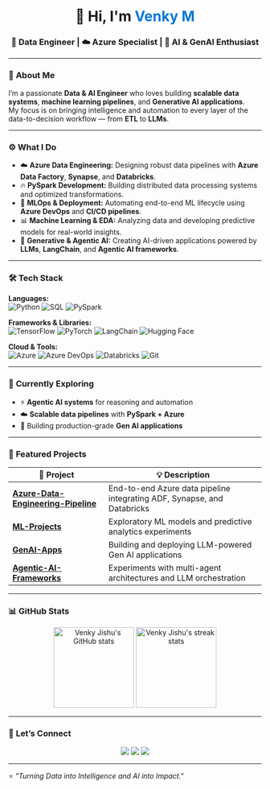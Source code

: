 <!-- Profile Header -->
<h1 align="center">👋 Hi, I'm <span style="color:#0078D7;">Venky M </span></h1>
<h3 align="center">💾 Data Engineer | ☁️ Azure Specialist | 🤖 AI & GenAI Enthusiast</h3>

---

### 🧩 **About Me**

I’m a passionate **Data & AI Engineer** who loves building **scalable data systems**, **machine learning pipelines**, and **Generative AI applications**.  
My focus is on bringing intelligence and automation to every layer of the data-to-decision workflow — from **ETL** to **LLMs**.

---

### ⚙️ **What I Do**
- ☁️ **Azure Data Engineering:** Designing robust data pipelines with **Azure Data Factory**, **Synapse**, and **Databricks**.  
- 🔥 **PySpark Development:** Building distributed data processing systems and optimized transformations.  
- 🔧 **MLOps & Deployment:** Automating end-to-end ML lifecycle using **Azure DevOps** and **CI/CD pipelines**.  
- 📊 **Machine Learning & EDA:** Analyzing data and developing predictive models for real-world insights.  
- 🤖 **Generative & Agentic AI:** Creating AI-driven applications powered by **LLMs**, **LangChain**, and **Agentic AI frameworks**.

---

### 🛠️ **Tech Stack**

**Languages:**  
![Python](https://img.shields.io/badge/Python-3776AB?style=for-the-badge&logo=python&logoColor=white)
![SQL](https://img.shields.io/badge/SQL-336791?style=for-the-badge&logo=postgresql&logoColor=white)
![PySpark](https://img.shields.io/badge/PySpark-E25A1C?style=for-the-badge&logo=apachespark&logoColor=white)

**Frameworks & Libraries:**  
![TensorFlow](https://img.shields.io/badge/TensorFlow-FF6F00?style=for-the-badge&logo=tensorflow&logoColor=white)
![PyTorch](https://img.shields.io/badge/PyTorch-EE4C2C?style=for-the-badge&logo=pytorch&logoColor=white)
![LangChain](https://img.shields.io/badge/LangChain-121212?style=for-the-badge&logo=openai&logoColor=white)
![Hugging Face](https://img.shields.io/badge/Hugging%20Face-FFD21E?style=for-the-badge&logo=huggingface&logoColor=black)

**Cloud & Tools:**  
![Azure](https://img.shields.io/badge/Microsoft%20Azure-0078D4?style=for-the-badge&logo=microsoftazure&logoColor=white)
![Azure DevOps](https://img.shields.io/badge/Azure%20DevOps-0078D7?style=for-the-badge&logo=azuredevops&logoColor=white)
![Databricks](https://img.shields.io/badge/Databricks-EF3E2E?style=for-the-badge&logo=databricks&logoColor=white)
![Git](https://img.shields.io/badge/Git-F05032?style=for-the-badge&logo=git&logoColor=white)

---

### 🌱 **Currently Exploring**
- ⚡ **Agentic AI systems** for reasoning and automation  
- ☁️ **Scalable data pipelines** with **PySpark + Azure**  
- 🤝 Building production-grade **Gen AI applications**  

---

### 📂 **Featured Projects**

| 🚀 Project | 💡 Description |
|------------|----------------|
| [**Azure-Data-Engineering-Pipeline**](https://github.com/VenkyJishu/Azure-Data-Engineering-Pipeline) | End-to-end Azure data pipeline integrating ADF, Synapse, and Databricks |
| [**ML-Projects**](https://github.com/VenkyJishu/MachineLearning_Projects) | Exploratory ML models and predictive analytics experiments |
| [**GenAI-Apps**](https://github.com/VenkyJishu/GenAI) | Building and deploying LLM-powered Gen AI applications |
| [**Agentic-AI-Frameworks**](https://github.com/VenkyJishu/AgenticAI) | Experiments with multi-agent architectures and LLM orchestration |

---

### 📊 **GitHub Stats**

<p align="center">
  <img src="https://github-readme-stats.vercel.app/api?username=VenkyJishu&show_icons=true&theme=tokyonight" alt="Venky Jishu's GitHub stats" height="160px"/>
  <img src="https://github-readme-streak-stats.herokuapp.com/?user=VenkyJishu&theme=tokyonight" alt="Venky Jishu's streak stats" height="160px"/>
</p>

---

### 🤝 **Let’s Connect**
<p align="center">
  <a href="https://www.linkedin.com/in/venkyjishu/"><img src="https://img.shields.io/badge/LinkedIn-0077B5?style=for-the-badge&logo=linkedin&logoColor=white" /></a>
  <a href="mailto:venkyjishu@gmail.com"><img src="https://img.shields.io/badge/Email-D14836?style=for-the-badge&logo=gmail&logoColor=white" /></a>
  <a href="https://github.com/VenkyJishu"><img src="https://img.shields.io/badge/GitHub-100000?style=for-the-badge&logo=github&logoColor=white" /></a>
</p>

---

⭐️ *"Turning Data into Intelligence and AI into Impact."*
